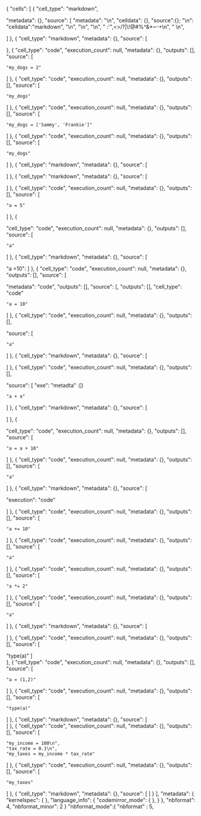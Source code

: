 {
 "cells": [
  {
   "cell_type": "markdown",
   
   "metadata": {},
   "source": [
"metadata":
"\n",
"celldata": {},
"source":{};
"\n":
"celldata":"markdown",
"\n",
"\n",
    "\n",
    "      :'\",<>/?|\\!@#%^&*~-+\n",
    "       \n",
    
   ]
  },
  {
   "cell_type": "markdown",
   "metadata": {},
   "source": [
    
  },
  {
   "cell_type": "code",
   "execution_count": null,
   "metadata": {},
   "outputs": [],
   "source": [
   
    "my_dogs = 2"
   ]
  },
  {
   "cell_type": "code",
   "execution_count": null,
   "metadata": {},
   "outputs": [],
   "source": [
   
    "my_dogs"
   ]
  },
  {
   "cell_type": "code",
   "execution_count": null,
   "metadata": {},
   "outputs": [],
   "source": [
   
    "my_dogs = ['Sammy', 'Frankie']"
   ]
  },
  {
   "cell_type": "code",
   "execution_count": null,
   "metadata": {},
   "outputs": [],
   "source": [
   
    "my_dogs"
   ]
  },
  {
   "cell_type": "markdown",
   "metadata": {},
   "source": [
  
   ]
  },
  {
   "cell_type": "markdown",
   "metadata": {},
   "source": [
 
   ]
  },
  {
   "cell_type": "code",
   "execution_count": null,
   "metadata": {},
   "outputs": [],
   "source": [
   
    "a = 5"
   ]
  },
  {
  
   "cell_type": "code",
   "execution_count": null,
   "metadata": {},
   "outputs": [],
   "source": [
   
    "a"
   ]
  },
  {
   "cell_type": "markdown",
   "metadata": {},
   "source": [
   
  "a =10":
   ]
  },
  {
   "cell_type": "code",
   "execution_count": null,
   "metadata": {},
   "outputs": [],
   "source": [

   "metadata": "code",
   "outputs": [],
   "source": [,
   "outputs": [],
   "cell_type": "code"
   
    "a = 10"
   ]
  },
  {
   "cell_type": "code",
   "execution_count": null,
   "metadata": {},
   "outputs": [],
   
   "source": [
   
    "a"
   ]
  },
  {
   "cell_type": "markdown",
   "metadata": {},
   "source": [
   
   ]
  },
  {
   "cell_type": "code",
   "execution_count": null,
   "metadata": {},
   "outputs": [],

   
   "source": [
   "exe":
   "metadta" :[}
  
    "a + a"
   ]
  },
  {
   "cell_type": "markdown",
   "metadata": {},
   "source": [
   
   ]
  },
  {


  
   "cell_type": "code",
   "execution_count": null,
   "metadata": {},
   "outputs": [],
   "source": [
   
    "a = a + 10"
   ]
  },
  {
   "cell_type": "code",
   "execution_count": null,
   "metadata": {},
   "outputs": [],
   "source": [
   
    "a"
   ]
  },
  {
   "cell_type": "markdown",
   "metadata": {},
   "source": [

   "execution": "code"
   
   ]
  },
  {
   "cell_type": "code",
   "execution_count": null,
   "metadata": {},
   "outputs": [],
   "source": [
   
    "a += 10"
   ]
  },
  {
   "cell_type": "code",
   "execution_count": null,
   "metadata": {},
   "outputs": [],
   "source": [

   
    "a"
   ]
  },
  {
   "cell_type": "code",
   "execution_count": null,
   "metadata": {},
   "outputs": [],
   "source": [
   
    "a *= 2"
   ]
  },
  {
   "cell_type": "code",
   "execution_count": null,
   "metadata": {},
   "outputs": [],
   "source": [
   
    "a"
   ]
  },
  {
   "cell_type": "markdown",
   "metadata": {},
   "source": [
    
   ]
  },
  {
   "cell_type": "code",
   "execution_count": null,
   "metadata": {},
   "outputs": [],
   "source": [
   
"type(a)"
]  
  },
  {
   "cell_type": "code",
   "execution_count": null,
   "metadata": {},
   "outputs": [],
   "source": [
   
    "a = (1,2)"
   ]
  },
  {
   "cell_type": "code",
   "execution_count": null,
   "metadata": {},
   "outputs": [],
   "source": [
   
    "type(a)"
   ]
  },
  {
   "cell_type": "markdown",
   "metadata": {},
   "source": [   
   ]
  },
  {
   "cell_type": "code",
   "execution_count": null,
   "metadata": {},
   "outputs": [],
   "source": [
   
    "my_income = 100\n",
    "tax_rate = 0.1\n",
    "my_taxes = my_income * tax_rate"
   ]
  },
  {
   "cell_type": "code",
   "execution_count": null,
   "metadata": {},
   "outputs": [],
   "source": [
   
    "my_taxes"
   ]
  },
  {
   "cell_type": "markdown",
   "metadata": {},
   "source": [
   ]
  }
 ],
 "metadata": {
  "kernelspec": { 
  },
  "language_info": {
   "codemirror_mode": {
   },
  }
 },
 "nbformat": 4,
 "nbformat_minor": 2
}
"nbformat_mode":{
"nbformat" : 5,
